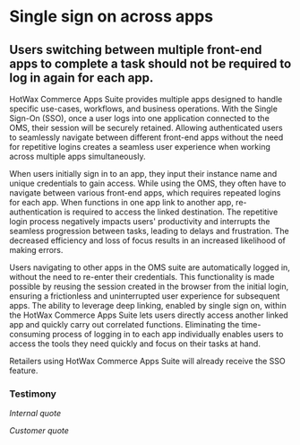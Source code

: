 # Single sign on across apps

## Users switching between multiple front-end apps to complete a task should not be required to log in again for each app. 

HotWax Commerce Apps Suite provides multiple apps designed to handle specific use-cases, workflows, and business operations. With the Single Sign-On (SSO), once a user logs into one application connected to the OMS, their session will be securely retained. Allowing authenticated users to seamlessly navigate between different front-end apps without the need for repetitive logins creates a seamless user experience when working across multiple apps simultaneously.

When users initially sign in to an app, they input their instance name and unique credentials to gain access. While using the OMS, they often have to navigate between various front-end apps, which requires repeated logins for each app. When functions in one app link to another app, re-authentication is required to access the linked destination. The repetitive login process negatively impacts users' productivity and interrupts the seamless progression between tasks, leading to delays and frustration. The decreased efficiency and loss of focus results in an increased likelihood of making errors. 

Users navigating to other apps in the OMS suite are automatically logged in, without the need to re-enter their credentials. This functionality is made possible by reusing the session created in the browser from the initial login, ensuring a frictionless and uninterrupted user experience for subsequent apps. The ability to leverage deep linking, enabled by single sign on, within the HotWax Commerce Apps Suite lets users directly access another linked app and quickly carry out correlated functions. Eliminating the time-consuming process of logging in to each app individually enables users to access the tools they need quickly and focus on their tasks at hand.

Retailers using HotWax Commerce Apps Suite will already receive the SSO feature.

### Testimony

*Internal quote*

*Customer quote*
